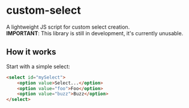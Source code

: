 # custom-select
A lightweight JS script for custom select creation.  
**IMPORTANT**: This library is still in development, it's currently unusable.

## How it works
Start with a simple select:
```html
<select id="mySelect">
    <option value>Select...</option>
    <option value="foo">Foo</option>
    <option value="buzz">Buzz</option>
</select>
```

  
